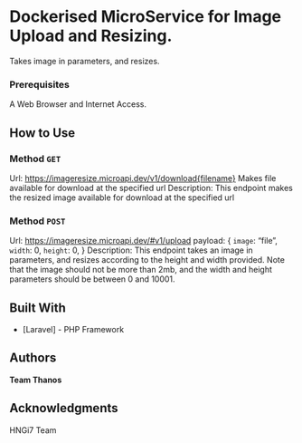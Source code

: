 # Dockerised MicroService for Image Upload and Resizing.
Takes image in parameters, and resizes.

### Prerequisites
A Web Browser and Internet Access.

## How to Use

### Method ```GET```
Url: https://imageresize.microapi.dev/v1/download{filename}
Makes file available for download at the specified url
Description: This endpoint makes the resized image available for download at the specified url

### Method ```POST```
Url: https://imageresize.microapi.dev/#v1/upload
payload:
{
 ```image```: “file”,
 ```width```: 0,
 ```height```: 0,
}
Description: This endpoint takes an image in parameters, and resizes according to the height and width provided. Note that the image should not be more than 2mb, and the width and height parameters should be between 0 and 10001.

## Built With
* [Laravel] - PHP Framework

## Authors
**Team Thanos**

## Acknowledgments
HNGi7 Team
